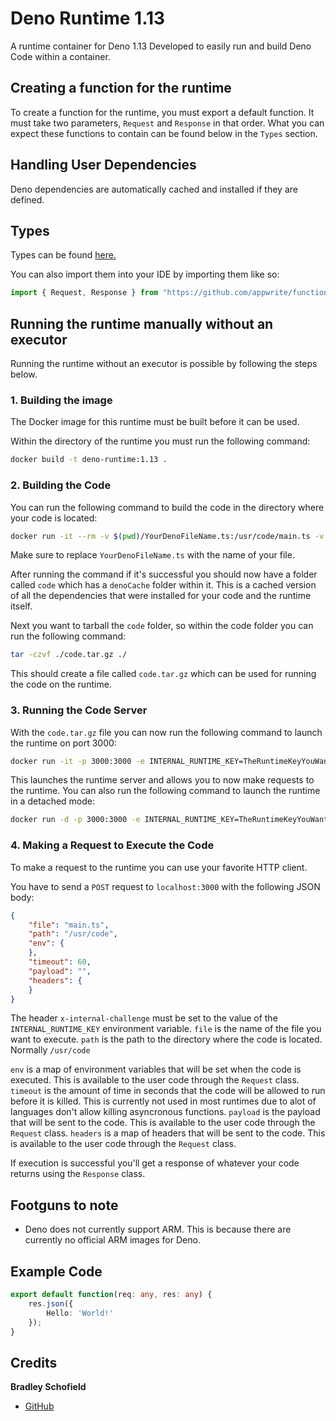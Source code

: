 # Deno Runtime 1.13
A runtime container for Deno 1.13
Developed to easily run and build Deno Code within a container.

## Creating a function for the runtime
To create a function for the runtime, you must export a default function. It must take two parameters, `Request` and `Response` in that order. What you can expect these functions to contain can be found below in the `Types` section.

## Handling User Dependencies
Deno dependencies are automatically cached and installed if they are defined.

## Types

Types can be found [here.](function_types)

You can also import them into your IDE by importing them like so:
```ts
import { Request, Response } from "https://github.com/appwrite/function-types/blob/deno/src/mod.ts";
```


## Running the runtime manually without an executor
Running the runtime without an executor is possible by following the steps below.

### 1. Building the image

The Docker image for this runtime must be built before it can be used.

Within the directory of the runtime you must run the following command:
```bash
docker build -t deno-runtime:1.13 .
```

### 2. Building the Code

You can run the following command to build the code in the directory where your code is located:
```bash
docker run -it --rm -v $(pwd)/YourDenoFileName.ts:/usr/code/main.ts -v $(pwd)/code:/usr/code -e ENTRYPOINT_NAME=main.ts deno-runtime:1.13 /usr/local/src/build.sh
```

Make sure to replace `YourDenoFileName.ts` with the name of your file.

After running the command if it's successful you should now have a folder called `code` which has a `denoCache` folder within it.
This is a cached version of all the dependencies that were installed for your code and the runtime itself.

Next you want to tarball the `code` folder, so within the code folder you can run the following command:
```bash
tar -czvf ./code.tar.gz ./
```
This should create a file called `code.tar.gz` which can be used for running the code on the runtime.

### 3. Running the Code Server

With the `code.tar.gz` file you can now run the following command to launch the runtime on port 3000:
```bash
docker run -it -p 3000:3000 -e INTERNAL_RUNTIME_KEY=TheRuntimeKeyYouWant --rm -v $(pwd)/code.tar.gz:/tmp/code.tar.gz deno-runtime:1.13 /usr/local/src/launch.sh
```
This launches the runtime server and allows you to now make requests to the runtime. You can also run the following command to launch the runtime in a detached mode:
```bash
docker run -d -p 3000:3000 -e INTERNAL_RUNTIME_KEY=TheRuntimeKeyYouWant --rm -v $(pwd)/code.tar.gz:/tmp/code.tar.gz deno-runtime:1.13 /usr/local/src/launch.sh
```

### 4. Making a Request to Execute the Code

To make a request to the runtime you can use your favorite HTTP client.

You have to send a `POST` request to `localhost:3000` with the following JSON body:
```json
{
    "file": "main.ts",
    "path": "/usr/code",
    "env": {
    },
    "timeout": 60,
    "payload": "", 
    "headers": {
    }
}
```
The header `x-internal-challenge` must be set to the value of the `INTERNAL_RUNTIME_KEY` environment variable.
`file` is the name of the file you want to execute.
`path` is the path to the directory where the code is located. Normally `/usr/code`

`env` is a map of environment variables that will be set when the code is executed. This is available to the user code through the `Request` class.
`timeout` is the amount of time in seconds that the code will be allowed to run before it is killed. This is currently not used in most runtimes due to alot of languages don't allow killing asyncronous functions.
`payload` is the payload that will be sent to the code. This is available to the user code through the `Request` class.
`headers` is a map of headers that will be sent to the code. This is available to the user code through the `Request` class.

If execution is successful you'll get a response of whatever your code returns using the `Response` class.

## Footguns to note
 - Deno does not currently support ARM. This is because there are currently no official ARM images for Deno.

## Example Code

```ts
export default function(req: any, res: any) {
    res.json({
        Hello: 'World!'
    });
}
```

## Credits
**Bradley Schofield**
 - [GitHub](https://github.com/ionicisere/)